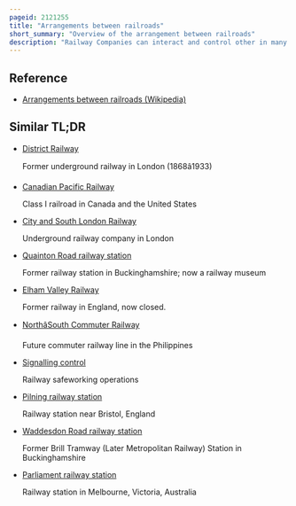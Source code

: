 ```yaml
---
pageid: 2121255
title: "Arrangements between railroads"
short_summary: "Overview of the arrangement between railroads"
description: "Railway Companies can interact and control other in many Ways. These Relationships can be complicated by Bankruptcies."
---
```


## Reference

- [Arrangements between railroads (Wikipedia)](https://en.wikipedia.org/?curid=2121255)

## Similar TL;DR

- [District Railway](/tldr/en/district-railway)

  Former underground railway in London (1868â1933)

- [Canadian Pacific Railway](/tldr/en/canadian-pacific-railway)

  Class I railroad in Canada and the United States

- [City and South London Railway](/tldr/en/city-and-south-london-railway)

  Underground railway company in London

- [Quainton Road railway station](/tldr/en/quainton-road-railway-station)

  Former railway station in Buckinghamshire; now a railway museum

- [Elham Valley Railway](/tldr/en/elham-valley-railway)

  Former railway in England, now closed.

- [NorthâSouth Commuter Railway](/tldr/en/northsouth-commuter-railway)

  Future commuter railway line in the Philippines

- [Signalling control](/tldr/en/signalling-control)

  Railway safeworking operations

- [Pilning railway station](/tldr/en/pilning-railway-station)

  Railway station near Bristol, England

- [Waddesdon Road railway station](/tldr/en/waddesdon-road-railway-station)

  Former Brill Tramway (Later Metropolitan Railway) Station in Buckinghamshire

- [Parliament railway station](/tldr/en/parliament-railway-station)

  Railway station in Melbourne, Victoria, Australia

